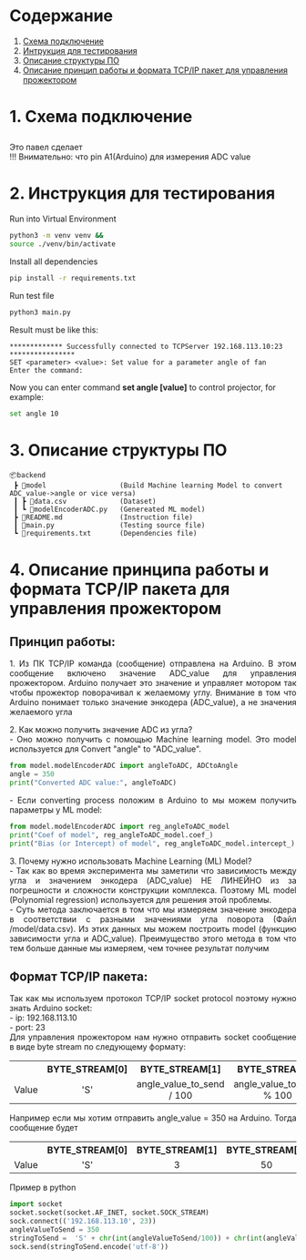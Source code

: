 # Содержание

1. [Схема подключение](#Схема-подключение)
2. [Интрукция для тестирования](#Интрукция-для-тестирования)
3. [Описание структуры ПО](#test-instruction)
4. [Описание принцип работы и формата TCP/IP пакет для управления прожектором](#Описание-принцип-работы)

# <p id="Схема-подключение">1. Схема подключение</p>

Это павел сделает </br>
!!! Внимательно: что pin A1(Arduino) для измерения ADC value

# <p id="Интрукция-для-тестирования"></p>2. Инструкция для тестирования

Run into Virtual Environment

```bash
python3 -m venv venv &&
source ./venv/bin/activate
```

Install all dependencies

```bash
pip install -r requirements.txt
```

Run test file

```bash
python3 main.py
```

Result must be like this:

```
************* Successfully connected to TCPServer 192.168.113.10:23 ****************
SET <parameter> <value>: Set value for a parameter angle of fan
Enter the command:
```

Now you can enter command **set angle [value]** to control projector, for example:

```bash
set angle 10
```

# <p id="structure-description"></p> 3. Описание структуры ПО

```
📦backend
 ┣ 📂model                  (Build Machine learning Model to convert ADC_value->angle or vice versa)
 ┃ ┣ 📜data.csv             (Dataset)
 ┃ ┗ 📜modelEncoderADC.py   (Genereated ML model)
 ┣ 📜README.md              (Instruction file)
 ┃ 📜main.py                (Testing source file)
 ┗ 📜requirements.txt       (Dependencies file)
```

# <p id="Описание-принцип-работы"></p>4. Описание принципа работы и формата TCP/IP пакета для управления прожектором

## Принцип работы:

<p style="text-align:justify" >1. Из ПК TCP/IP команда (сообщение) отправлена на Arduino. В этом сообщение включено значение ADC_value для управления прожектором. Arduino получает это значение и управляет мотором так чтобы прожектор поворачивал к желаемому углу. Внимание в том что Arduino понимает только значение энкодера (ADC_value), а не значения желаемого угла </p>
<p style="text-align:justify" >2. Как можно получить значение ADC из угла? <br> - Оно можно получить с помощью Machine learning model. Это model используется для Convert "angle" to "ADC_value".</p>

```python
from model.modelEncoderADC import angleToADC, ADCtoAngle
angle = 350
print("Converted ADC value:", angleToADC)
```
<p style="text-align:justify" > - Если converting process положим в Arduino to мы можем получить параметры у ML model:</p>

```python
from model.modelEncoderADC import reg_angleToADC_model
print("Coef of model", reg_angleToADC_model.coef_)
print("Bias (or Intercept) of model", reg_angleToADC_model.intercept_)
``` 

<p style="text-align:justify" >3. Почему нужно использовать Machine Learning (ML) Model? <br> - Так как во время эксперимента мы заметили что зависимость между угла и значением энкодера (ADC_value) НЕ ЛИНЕЙНО из за погрешности и сложности конструкции комплекса. Поэтому  ML model (Polynomial regression) используется для решения этой проблемы.  <br> - Суть метода заключается в том что мы измеряем значение энкодера в соответствии с разными значениями угла поворота (Файл /model/data.csv). Из этих данных мы можем построить model (функцию зависимости угла и ADC_value). Преимущество этого метода в том что тем больше данные мы измеряем, чем точнее результат получим</p>


## Формат TCP/IP пакета:

<p style="text-align:justify">Так как мы используем протокол TCP/IP socket protocol поэтому нужно знать Arduino socket: <br>
- ip: 192.168.113.10 <br>
- port: 23 <br>
Для управления прожектором нам нужно отправить socket сообщение в виде byte stream по следующему формату:
<table style="text-align:center">
  <tr>
    <th></th>
    <th>BYTE_STREAM[0]</th>
    <th>BYTE_STREAM[1]</th>
    <th>BYTE_STREAM[2]</th>
    <th>BYTE_STREAM[3]</th>
  </tr>
  <tr>
    <td>Value</td>
    <td>'S'</td>
    <td>angle_value_to_send / 100</td>
    <td>angle_value_to_send % 100</td>
    <td>'E'</td>
  </tr>
</table>
Например если мы хотим отправить angle_value = 350 на Arduino. Тогда сообщение будет 
<table style="text-align:center">
  <tr>
    <th></th>
    <th>BYTE_STREAM[0]</th>
    <th>BYTE_STREAM[1]</th>
    <th>BYTE_STREAM[2]</th>
    <th>BYTE_STREAM[3]</th>
  </tr>
  <tr>
    <td>Value</td>
    <td>'S'</td>
    <td>3</td>
    <td>50</td>
    <td>'\n'</td>
  </tr>
</table>

Пример в python

```python
import socket
socket.socket(socket.AF_INET, socket.SOCK_STREAM)
sock.connect(('192.168.113.10', 23))
angleValueToSend = 350
stringToSend =  'S' + chr(int(angleValueToSend/100)) + chr(int(angleValueToSend%100)) + 'E'
sock.send(stringToSend.encode('utf-8'))
```
